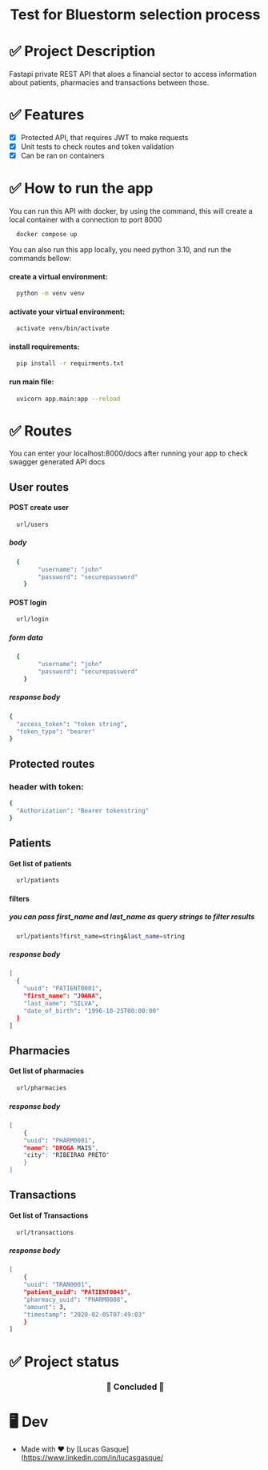 

<h1 align="center">Test for Bluestorm selection process</h1>

# ✅ Project Description

Fastapi private REST API that aloes a financial sector to access information about  patients, pharmacies and transactions between those. 

# ✅ Features

- [x] Protected API, that requires JWT to make requests
- [x] Unit tests to check routes and token validation
- [x] Can be ran on containers

# ✅ How to run the app

You can run this API with docker, by using the command, this will create a local container with a connection to port 8000

```bash
  docker compose up
```

You can also run this app locally, you need python 3.10, and run the commands bellow: 

#### create a virtual environment:
```bash
  python -m venv venv
```

#### activate your virtual environment:
```bash
  activate venv/bin/activate
```

#### install requirements:
```bash
  pip install -r requirments.txt
```

#### run main file:
```bash
  uvicorn app.main:app --reload
```
# ✅ Routes

You can enter your localhost:8000/docs after running your app to check swagger generated API docs

## User routes

#### POST create user
```bash
  url/users
```
##### body
```bash
  {
		"username": "john"
		"password": "securepassword"
	}
```
#### POST login
```bash
  url/login
```
##### form data
```bash
  {
		"username": "john"
		"password": "securepassword"
	}
```
##### response body
```bash
{
  "access_token": "token string",
  "token_type": "bearer"
}
```

## Protected routes

### header with token:
```bash
{
  "Authorization": "Bearer tokenstring" 
}
```

## Patients

#### Get list of patients
```bash
  url/patients
```
#### filters
##### you can pass first_name and last_name as query strings to filter results
```bash
  url/patients?first_name=string&last_name=string
```

##### response body
```bash
[
  {
    "uuid": "PATIENT0001",
    "first_name": "JOANA",
    "last_name": "SILVA",
    "date_of_birth": "1996-10-25T00:00:00"
  }
]
```

## Pharmacies

#### Get list of pharmacies
```bash
  url/pharmacies
```

##### response body
```bash
[
	{
    "uuid": "PHARM0001",
    "name": "DROGA MAIS",
    "city": "RIBEIRAO PRETO"
	}
]
```

## Transactions

#### Get list of Transactions
```bash
  url/transactions
```

##### response body
```bash
[
	{
    "uuid": "TRAN0001",
    "patient_uuid": "PATIENT0045",
    "pharmacy_uuid": "PHARM0008",
    "amount": 3,
    "timestamp": "2020-02-05T07:49:03"
	}
]
```



# ✅ Project status

<h3 align="center">
    🚀 Concluded 🚀
</h3>

# 🖥️ Dev

- Made with ❤️ by [Lucas Gasque](https://www.linkedin.com/in/lucasgasque/
